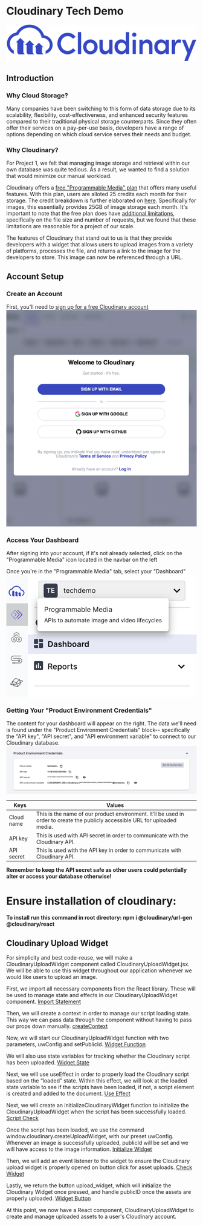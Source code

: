 # Cloudinary Tech Demo
![Cloudinary_Logo](/public/cloudinary-logo.png)

## Introduction
### Why Cloud Storage?
Many companies have been switching to this form of data storage due to its scalability, flexibility, cost-effectiveness, and enhanced security features compared to their traditional physical storage counterparts. Since they often offer their services on a pay-per-use basis, developers have a range of options depending on which cloud service serves their needs and budget.

### Why Cloudinary?
For Project 1, we felt that managing image storage and retrieval within our own database was quite tedious. As a result, we wanted to find a solution that would minimize our manual workload. 

Cloudinary offers a [free "Programmable Media" plan](https://cloudinary.com/pricing) that offers many useful features. With this plan, users are alloted 25 credits each month for their storage. The credit breakdown is further elaborated on [here](https://cloudinary.com/documentation/developer_onboarding_faq_credits). Specifically for images, this essentially provides 25GB of image storage each month. It's important to note that the free plan does have [additional limitations](https://cloudinary.com/pricing/compare-plans), specifically on the file size and number of requests, but we found that these limitations are reasonable for a project of our scale.

The features of Cloudinary that stand out to us is that they provide developers with a widget that allows users to upload images from a variety of platforms, processes the file, and returns a link to the image for the developers to store. This image can now be referenced through a URL.

## Account Setup
### Create an Account
First, you'll need to [sign up for a free Cloudinary account](https://cloudinary.com/users/register_free)
![Signup](/public/account-setup-imgs/signup.png)

### Access Your Dashboard
After signing into your account, if it's not already selected, click on the "Programmable Media" icon located in the navbar on the left

Once you're in the "Programmable Media" tab, select your "Dashboard"
![Signup](/public/account-setup-imgs/dashboard.png)

### Getting Your "Product Environment Credentials"
The content for your dashboard will appear on the right. The data we'll need is found under the "Product Environment Credentials" block-- specifically the "API key", "API secret", and "API environment variable" to connect to our Cloudinary database.
![Signup](/public/account-setup-imgs/env.png)

| Keys  | Values |
| ------------- | ------------- |
| Cloud name  | This is the name of our product environment. It’ll be used in order to create the publicly accessible URL for uploaded media.|
| API key  | This is used with API secret in order to communicate with the Cloudinary API. |
| API secret | This is used with the API key in order to communicate with Cloudinary API. | |

**Remember to keep the API secret safe as other users could potentially alter or access your database otherwise!**


# Ensure installation of cloudinary: 
 **To install run this command in root directory: npm i @cloudinary/url-gen @cloudinary/react** 

## Cloudinary Upload Widget
For simplicity and best code-reuse, we will make a CloudinaryUploadWidget component called CloudinaryUploadWidget.jsx. We will be able to use this widget throughout our application whenever we would like users to upload an image.

First, we import all necessary components from the React library. These will be used to manage state and effects in our CloudinaryUploadWidget component.
[Import Statement](/public/cloudinary-import.PNG)

Then, we will create a context in order to manage our script loading state. This way we can pass data through the component without having to pass our props down manually.
[createContext](/public/cloudinary-context.PNG)

Now, we will start our CloudinaryUploadWidget function with two parameters, uwConfig and setPublicId.
[Widget Function](/public/cloudinary-config.PNG)

We will also use  state variables for tracking whether the Cloudinary script has been uploaded.
[Widget State](/public/cloudinary-state.PNG)

Next, we will use useEffect in order to properly load the Cloudinary script based on the “loaded” state. Within this effect, we will look at the loaded state variable to see if the scripts have been loaded, if not, a script element is created and added to the document.
[Use Effect](/public/cloudinary-useEffect.PNG)

Next, we will create an initializeCloudinaryWidget function to initialize the CloudinaryUploadWidget when the script has been successfully loaded. 
[Script Check](/public/cloudinary-script.PNG)

Once the script has been loaded, we use the command window.cloudinary.createUploadWidget, with our preset uwConfig. Whenever an image is successfully uploaded, publicId will be set and we will have access to the image information.
[Initialize Widget](/public/cloudinary-init.PNG)

Then, we will add an event listener to the widget to ensure the Cloudinary upload widget is properly opened on button click for asset uploads.
[Check Widget](/public/cloudinary-check.PNG)

Lastly, we return the button upload_widget, which will initialize the Cloudinary Widget once pressed, and handle publicID once the assets are properly uploaded.
[Widget Button](/public/cloudinary-button.PNG)

At this point, we now have a React component, CloudinaryUploadWidget to create and manage uploaded assets to a user's Cloudinary account.


